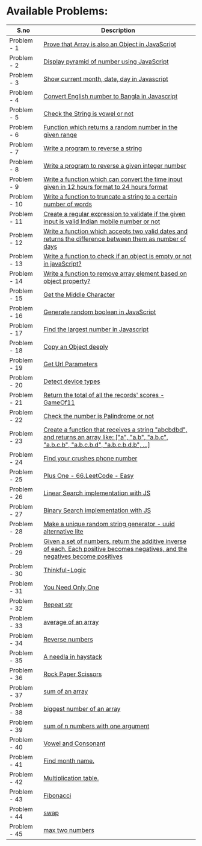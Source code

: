 # Available Problems:

| S.no  | Description  |
| ------------ | ------------ |
| Problem - 1  | [Prove that Array is also an Object in JavaScript](https://github.com/MehedilslamRipon/Problem-solving-with-JavaScript/blob/master/problem-1.js) |
| Problem - 2  | [Display pyramid of number using JavaScript](https://github.com/MehedilslamRipon/Problem-solving-with-JavaScript/blob/master/problem-2.js)  |
| Problem - 3  | [Show current month, date, day in Javascript](https://github.com/MehedilslamRipon/Problem-solving-with-JavaScript/blob/master/problem-3.js)  |
| Problem - 4  | [Convert English number to Bangla in Javascript](https://github.com/MehedilslamRipon/Problem-solving-with-JavaScript/blob/master/problem-4.js)  |
| Problem - 5  | [Check the String is vowel or not](https://github.com/MehedilslamRipon/Problem-solving-with-JavaScript/blob/master/problem-5.js)  |
| Problem - 6  | [Function which returns a random number in the given range](https://github.com/MehedilslamRipon/Problem-solving-with-JavaScript/blob/master/problem-6.js)  |
| Problem - 7  | [Write a program to reverse a string](https://github.com/MehedilslamRipon/Problem-solving-with-JavaScript/blob/master/problem-7.js)  |
| Problem - 8  | [Write a program to reverse a given integer number](https://github.com/MehedilslamRipon/Problem-solving-with-JavaScript/blob/master/problem-8.js)  |
| Problem - 9  | [Write a function which can convert the time input given in 12 hours format to 24 hours format](https://github.com/MehedilslamRipon/Problem-solving-with-JavaScript/blob/master/problem-9.js)  |
| Problem - 10  | [Write a function to truncate a string to a certain number of words](https://github.com/MehedilslamRipon/Problem-solving-with-JavaScript/blob/master/problem-10.js)  |
| Problem - 11  | [Create a regular expression to validate if the given input is valid Indian mobile number or not](https://github.com/MehedilslamRipon/Problem-solving-with-JavaScript/blob/master/problem-11.js)  |
| Problem - 12  | [Write a function which accepts two valid dates and returns the difference between them as number of days](https://github.com/MehedilslamRipon/Problem-solving-with-JavaScript/blob/master/problem-12.js)  |
| Problem - 13  | [Write a function to check if an object is empty or not in javaScript?](https://github.com/MehedilslamRipon/Problem-solving-with-JavaScript/blob/master/problem-13.js)  |
| Problem - 14  | [Write a function to remove array element based on object property?](https://github.com/MehedilslamRipon/Problem-solving-with-JavaScript/blob/master/problem-14.js)  |
| Problem - 15  | [Get the Middle Character](https://github.com/MehedilslamRipon/Problem-solving-with-JavaScript/blob/master/problem-15.js)  |
| Problem - 16  | [Generate  random boolean in JavaScript](https://github.com/MehedilslamRipon/Problem-solving-with-JavaScript/blob/master/problem-16.js)  |
| Problem - 17  | [Find the largest number in Javascript](https://github.com/MehedilslamRipon/Problem-solving-with-JavaScript/blob/master/problem-17.js)  |
| Problem - 18  | [Copy an Object deeply](https://github.com/MehedilslamRipon/Problem-solving-with-JavaScript/blob/master/problem-18.js)  |
| Problem - 19  | [Get Url Parameters](https://github.com/MehedilslamRipon/Problem-solving-with-JavaScript/blob/master/problem-19.js)  |
| Problem - 20  | [Detect device types](https://github.com/MehedilslamRipon/Problem-solving-with-JavaScript/blob/master/problem-20.js)  |
| Problem - 21  | [Return the total of all the records' scores - GameOf11](https://github.com/MehedilslamRipon/Problem-solving-with-JavaScript/blob/master/problem-21.js)  |
| Problem - 22  | [Check the number is Palindrome or not](https://github.com/MehedilslamRipon/Problem-solving-with-JavaScript/blob/master/problem-22.js)  |
| Problem - 23  | [Create a function that receives a string "abcbdbd", and returns an array like: ["a", "a.b", "a.b.c", "a.b.c.b", "a.b.c.b.d", "a.b.c.b.d.b", ...]](https://github.com/MehedilslamRipon/Problem-solving-with-JavaScript/blob/master/problem-23.js)  |
| Problem - 24  | [Find your crushes phone number](https://github.com/MehedilslamRipon/Problem-solving-with-JavaScript/blob/master/problem-24.js)  |
| Problem - 25  | [Plus One - 66.LeetCode - Easy](https://github.com/MehedilslamRipon/Problem-solving-with-JavaScript/blob/master/problem-25.js)  |
| Problem - 26  | [Linear Search implementation with JS](https://github.com/MehedilslamRipon/Problem-solving-with-JavaScript/blob/master/problem-26.js)  |
| Problem - 27  | [Binary Search implementation with JS](https://github.com/MehedilslamRipon/Problem-solving-with-JavaScript/blob/master/problem-27.js)  |
| Problem - 28  | [Make a unique random string generator - uuid alternative lite](https://github.com/MehedilslamRipon/Problem-solving-with-JavaScript/blob/master/problem-28.js) |
| Problem - 29  | [Given a set of numbers, return the additive inverse of each. Each positive becomes negatives, and the negatives become positives](https://github.com/anasmak04/Problem-solving-with-JavaScript/blob/master/problem-29.js) |
| Problem - 30  | [Thinkful-Logic](https://github.com/anasmak04/Problem-solving-with-JavaScript/blob/master/problem-30.js) |
| Problem - 31  | [You Need Only One](https://github.com/anasmak04/Problem-solving-with-JavaScript/blob/master/problem-31.js) |
| Problem - 32  | [Repeat str](https://github.com/anasmak04/Problem-solving-with-JavaScript/blob/master/problem-32.js) |
| Problem - 33  | [average of an array](https://github.com/anasmak04/Problem-solving-with-JavaScript/blob/master/problem-33.js) |
| Problem - 34  | [Reverse numbers](https://github.com/anasmak04/Problem-solving-with-JavaScript/blob/master/problem-34.js) |
| Problem - 35  | [A needla in haystack](https://github.com/anasmak04/Problem-solving-with-JavaScript/blob/master/problem-35.js) |
| Problem - 36  | [Rock Paper Scissors](https://github.com/anasmak04/Problem-solving-with-JavaScript/blob/master/problem-36.js) |
| Problem - 37  | [sum of an array](https://github.com/anasmak04/Problem-solving-with-JavaScript/blob/master/problem-37.js) |
| Problem - 38  | [biggest number of an array](https://github.com/anasmak04/Problem-solving-with-JavaScript/blob/master/problem-38.js) |
| Problem - 39  | [sum of n numbers with one argument ](https://github.com/anasmak04/Problem-solving-with-JavaScript/blob/master/problem-39.js) |
| Problem - 40  | [Vowel and Consonant ](https://github.com/anasmak04/Problem-solving-with-JavaScript/blob/master/problem-40.js) |
| Problem - 41  | [Find month name. ](https://github.com/anasmak04/Problem-solving-with-JavaScript/blob/master/problem-41.js) |
| Problem - 42  | [Multiplication table. ](https://github.com/anasmak04/Problem-solving-with-JavaScript/blob/master/problem-42.js) |
| Problem - 43  | [ Fibonacci ](https://github.com/anasmak04/Problem-solving-with-JavaScript/blob/master/problem-43.js) |
| Problem - 44  | [ swap ](https://github.com/anasmak04/Problem-solving-with-JavaScript/blob/master/problem-44.js) |
| Problem - 45  | [ max two numbers ](https://github.com/anasmak04/Problem-solving-with-JavaScript/blob/master/problem-45.js) |


<!-- | Problem - 46  |   | -->
